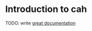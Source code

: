 # Introduction to cah

TODO: write [great documentation](http://jacobian.org/writing/what-to-write/)
